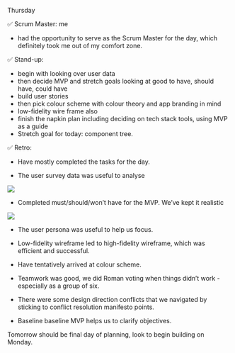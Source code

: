 Thursday

✅ Scrum Master: me

- had the opportunity to serve as the Scrum Master for the day, which definitely took me out of my comfort zone.

✅ Stand-up:

- begin with looking over user data
- then decide MVP and stretch goals looking at good to have, should have, could have
- build user stories
- then pick colour scheme with colour theory and app branding in mind
- low-fidelity wire frame also
- finish the napkin plan including deciding on tech stack tools, using MVP as a guide
- Stretch goal for today: component tree.

✅ Retro:

- Have mostly completed the tasks for the day.

- The user survey data was useful to analyse

<img src="https://photos.google.com/share/AF1QipPSz2UrMQlwuDxo9JqItX7GNhsR7E40Q8E-RO7dLXw6zL1LP_Ef7AV9SPhthS3gyA/photo/AF1QipOa0awNz1Z3uR16i1g9ThsF2r0s9nTnNRlvl1DX?key=eW0wRUl5VElmaWxnTW40Zy00SzVobDlyTWhzTTB3"/>

- Completed must/should/won’t have for the MVP. We’ve kept it realistic

<img src="https://photos.google.com/share/AF1QipPSz2UrMQlwuDxo9JqItX7GNhsR7E40Q8E-RO7dLXw6zL1LP_Ef7AV9SPhthS3gyA/photo/AF1QipOAI_Epadu92gLtPfhLVEbRnPfFdO8vQOaevLlK?key=eW0wRUl5VElmaWxnTW40Zy00SzVobDlyTWhzTTB3"/>

- The user persona was useful to help us focus.

- Low-fidelity wireframe led to high-fidelity wireframe, which was efficient and successful.

- Have tentatively arrived at colour scheme.

- Teamwork was good, we did Roman voting when things didn’t work - especially as a group of six.

- There were some design direction conflicts that we navigated by sticking to conflict resolution manifesto points.

- Baseline baseline MVP helps us to clarify objectives.

Tomorrow should be final day of planning, look to begin building on Monday.
